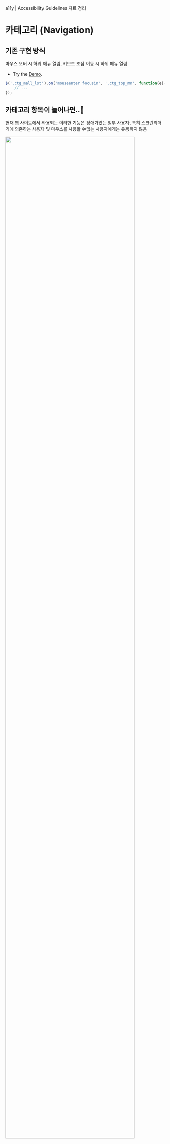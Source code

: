 
a11y | Accessibility Guidelines 자료 정리

# 카테고리 (Navigation)

## 기존 구현 방식
마우스 오버 시 하위 메뉴 열림, 키보드 초점 이동 시 하위 메뉴 열림

- Try the [Demo](https://jsfiddle.net/hohoya33/7vynqbh4/embedded/result/dark/).

```js
$('.ctg_mall_lst').on('mouseenter focusin', '.ctg_top_mn', function(e){ 
    // ... 
});
```

## 카테고리 항목이 늘어나면..🤔
현재 웹 사이트에서 사용되는 이러한 기능은 장애가있는 일부 사용자, 특히 스크린리더기에 의존하는 사용자 및 마우스를 사용할 수없는 사용자에게는 유용하지 않음

<img src="img/category_all.png" width="90%" alt="">

## 초점이동 → 컨텐츠 탐색 (조작을 위한 이동)
- 의도하지 않은 기능 실행
- 의도하지 않은 정보 인식
- 정보의 선택권 보장 X

## 웹 접근성 지침
<table>
    <colgroup>
    <col style="width:12%">
    <col style="width:88%">
    </colgroup>
    <thead>
        <tr>
            <td>원칙 3</td>
            <td>이해의 용이성</td>
        </tr>
    </thead>
    <tbody>
        <tr>
            <td>3.1</td>
            <td>가독성</td>
        </tr>
        <tr>
            <td>3.1.1</td>
            <td>기본 언어 표시 (주로 사용하는 언어를 명시해야 한다)</td>
        </tr>
        <tr>
            <td style="color:#13DAEC"><strong>3.2</strong></td>
            <td style="color:#13DAEC"><strong>예측 가능성 (콘텐츠의 기능과 실행결과는 예측 가능해야 한다)</strong></td>
        </tr>
        <tr>
            <td style="color:#13DAEC"><strong>3.2.1</strong></td>
            <td style="color:#13DAEC"><strong>사용자 요구에 따른 실행 - 사용자가 의도하지 않은 기능 (새 창, 초점 변화 등)은 실행되지 않아야 한다.</strong></td>
        </tr>
        <tr>
            <td>3.3</td>
            <td>콘텐츠의 논리성 (콘텐츠는 논리적으로 구성해야 한다)</td>
        </tr>
        <tr>
            <td>3.3.1</td>
            <td>...</td>
        </tr>
    </tbody>
</table>

## 예측 가능성 (사용자 요구에 따른 실행)
초점을 이동 하거나 마우스를 올리는 것은 항상 기능을 실행하기 위한 의도로 보기 어려움
사용자가 의도하지 않는 기능이 자동으로 실행 되지 않도록 개발

- 초점이동 → 기능 실행 NO
- Enter 입력 → 하위 메뉴 확장
- 하위 메뉴 확장 축소 시 적절한 피드백 제공

## WAI-ARIA
- [W3C WAI-ARIA](https://www.w3.org/WAI/standards-guidelines/aria/)는 HTML의 접근성 문제를 보완하는 W3C 명세
- 스크린리더 사용자들이 웹 콘텐츠를 쉽게 이용할 수 있도록 새로운 방법을 정의
- HTML 요소에 role 또는 aria-* 속성을 추가
- 콘텐츠의 역할(roles), 상태(states), 속성(properties) 정보를 스크린리더에 제공

## WAI-ARIA 참고 사항
role 또는 aria-* 속성을 특정 HTML 요소에 사용할 수 있는지 HTML5 명세를 검토하면서 적용

- 모든 HTML 요소에 무분별하게 사용 금지
- 대부분의 HTML 요소와 속성을 흉내 (WAI-ARIA 사용 최소화)
- 사용하기에 앞서 HTML을 의미 있게 사용했는지 충분히 검토

```html
<!-- Better: ARIA 역할과 유사한 의미를 가진 고유 HTML 요소를 사용 -->
<nav>...</nav>

<!-- Good -->
<div role="navigation">...</div>

<!-- Bad -->
<nav role="navigation">...</nav>
```

## 카테고리 버튼
- **aria-haspopup="true"** 요소에 팝업 컨텍스트 메뉴 또는 하위 메뉴가 있음
- **aria-expanded="true|false"** 요소가 제어하는 ​​대상이 현재 확장 또는 축소 상태를 나타냄

```html
<button aria-expanded="false" aria-haspopup="true">
    통합 카테고리 보기
</button>
```
```js
// 레이어 열기
$('button').attr('aria-expanded', 'true');

// 레이어 닫기
$('button').attr('aria-expanded', 'false');
```

## VoiceOver 테스트
- Try the [Demo](https://jsfiddle.net/hohoya33/2mfs3a41/embedded/result,js,html/dark/).

## 의미에 맞는 HTML 작성
- a 태그는 Enter 키만으로 실행
- button 태그는 Enter, Space 키로 실행 가능
- 스크린리더 사용자는 a 요소로부터 '버튼' 설명을 듣고 Space 키 입력 시 혼란
- 올바른 HTML의 선택은 사용자 경험과 접근성 측면에서 모두 중요
   

## 카테고리 레이어
- **aria-hidden="true|false"** 화면에서 숨기면 true, 화면에 표시하면 false 
- true 값을 가지면 스크린리더 접근이 불가능 (포커스를 차단하지 않음)

```html
<div class="ctg_total_layer" aria-hidden="true" style="display:none">
    ...
</div>
```
```js
// 레이어 열림
$('.ctg_total_layer').show().attr('aria-hidden', 'false');

// 레이어 닫힘
$('.ctg_total_layer').hide().attr('aria-hidden', 'true');
```

## VoiceOver 테스트
- Try the [Demo](https://jsfiddle.net/hohoya33/37ja6u5o/embedded/result,html/dark/).

## 카테고리 메뉴 (depth. 1)
- aria-label="string" 간결한 설명
- role="navigation" 연결된 페이지를 탐색하기 위한 링크 모음
- 속성을 사용하기 전 HTML5 <nav> 요소를 먼저 고려

자세한 설명은 aria-descibedby 속성을 사용
aria-label 속성은 현재 요소를 설명할 다른 참조(연결) 요소가 없는 경우에만 사용

```html
<ul class="ctg_mall_lst" role="navigation" aria-label="SSG 통합카테고리">
    <li class="ctg_top_mn">
        <a href="http://www.ssg.com" class="ctg_top_lnk">SSG.COM</a>
    </li>
</ul>
```

## 카테고리 메뉴 이슈
- 두 가지 용도로 사용되는 메뉴
- 해당 메뉴 클릭 시 링크 이동, 마우스 오버 시 하위 메뉴 열림
- 초점 이동 후, Enter 키 입력 시 링크 이동 되는 문제 (하위 메뉴 접근 불가)

## 해결 방법
- 하위 메뉴 열기/닫기 버튼을 별도로 추가 (기본 숨김)
- 키보드 포커스 접근 시(탭 키 입력) 버튼 노출


## 하위 메뉴 보기 버튼 추가
- a 태그 aria-label 몰 바로가기 설명 추가
- 키보드 포커스 접근 시, 하위 메뉴 보기 버튼 활성화

```html
...
<li class="ctg_top_mn">
    <a aria-label="SSG.COM 바로가기" href="http://www.ssg.com" class="ctg_top_lnk">SSG.COM</a>
    <!-- 하위 메뉴가 있으면 버튼 추가 -->
    <button style="display:none" aria-expanded="false" class="ctg_a11y_btn">
        <span class="blind">SSG.COM 하위 메뉴</span>
    </button>
</li>
```
```js
$('.ctg_mall_lst').on('focusin', '.ctg_top_mn', function(e){
    var welTarget = $(e.currentTarget);
    welTarget.find('>.ctg_a11y_btn').show();
});
```

## VoiceOver 테스트
- Try the [Demo](https://jsfiddle.net/hohoya33/dfewLs2x/embedded/result,js,html/dark/).

## 카테고리 하위 메뉴 (depth. 2)
- role="menubar" 일반적으로 가로로 표시되는 메뉴 모음
- role="menu" 사용자에게(실행) 선택 목록을 제공하는 유형 (세로방향)
- role="menuitem" menubar 또는 menu 모음에 포함된 옵션 항목

```html
<div class=" ctg_sub_area" aria-hidden="true">
    <ul class="ctg_sub_lst" role="menu">
        <li class="ctg_sub_mn">
            <a role="menuitem" aria-label="패션 바로가기" href="#" class="ctg_sub_lnk">패션</a>
            <button aria-expanded="false" class="ctg_a11y_btn">
                <span class="blind">패션 하위 메뉴 5개의 항목</span>
            </button>
        </li>
    </ul>
</div>
```

## 하위 메뉴 보기 버튼 이벤트
```js
$('.ctg_mall_lst').on('click', '.ctg_a11y_btn', function(e){
    var welTarget = $(e.currentTarget);
    var welParentList = welTarget.parent();

    if (welTarget.hasClass('on')) { //축소
        welParentList.find('>.ctg_sub_area').attr('aria-hidden', 'true');
        welTarget.removeClass('on').attr('aria-expanded', 'false');
    } else { //확장
        welParentList.find('>.ctg_sub_area').attr('aria-hidden', 'false');
        welParentList.siblings().find('.ctg_a11y_btn').removeClass('on').attr('aria-expanded', 'false').hide();
        welTarget.addClass('on').attr('aria-expanded', 'true');
    }
});
```

## 열렸을때 keydown 이벤트 추가
```js
$('.ctg_open_btn').on('click', function(e){
    var welTarget = $(e.currentTarget);

    if (welTarget.hasClass('on')) {
        $('.ctg_total_layer').hide().attr('aria-hidden', 'true').off('keydown.a11y');
    } else {
        $('.ctg_total_layer').show().attr('aria-hidden', 'false').on('keydown.a11y', function(e){
        //...
        });
    }
});
```

## 최종 결과물
- Try the [Demo](https://jsfiddle.net/hohoya33/3dyozftc/embedded/result,js,html/dark/).


# 레이어 팝업 (Modals)

## 기존 방식
시각적으로는 모든 동작이 명확하고 사용자는 레이어 팝업과 상호작용

- 버튼 클릭 → 레이어 팝업 열림
- 레이어 팝업이 활성화되면 나머지 부분은 일반적으로 흐리게 표시
- 외부 컨텐츠와 상호작용 불가능 (본문 차단)
- 레이어 팝업에 집중
- 작업이 끝나면 레이어 팝업 닫기

## 스크린리더 사용자
모든 사용자가 시각적으로 웹사이트를 볼 수있는 것은 아니므로 접근성 개선 필요
- 버튼 클릭 → 레이어 팝업이 열린다는 정보 인지 불가 (예측 가능성)
- 본문 위 레이어 팝업을 띄웠지만 포커스는 여전히 본문에 위치 (콘텐츠의 논리성)
- 레이어 팝업 닫기 후, 다음 포커스의 위치

- Try the [Demo](https://jsfiddle.net/hohoya33/tegyap1x/embedded/result/dark/).


## 접근성 향상
- 버튼, 레이어 팝업 → 레이어 팝업을 예측 할 수 있는 적절한 피드백 제공
- 초점의 논리적 이동 → 레이어 팝업 내 포커스 이동, 열려있는 동안 내부에서 포커스 트랩 (외부로 탐색 제한)
- 레이어 팝업 닫기 → 열리기 전 마지막 위치했던 포커스로 이동

## 적절한 의미 제공

### 레이어 팝업 버튼
- **aria-haspopup="dialog"** 요소에 연결되어 있는 팝업(메뉴, 대화상자 등) 정보를 제공
- [false|true|menu|listbox|tree|grid|dialog] (ARIA 1.1)

```html
<button class="dialog_open" aria-haspopup="dialog">상품 퀵뷰</button>
```

### 레이어 팝업
- **aria-modal="true|false"** 요소가 모달인지 여부를 나타냄 (ARIA 1.1)
- **aria-labelledby="ID"** 속성을 통해 레이어 팝업 제목을 참조 (설명할 다른 참조 요소가 있을 경우)
- **aria-describedbyon=ID"** 레이어 팝업에 대한 설명을 제공
- <dialog> 요소를 지원하면 role="dialog" 대신 <dialog> 사용 (No support: Safari, Edge Mobile)

```html
<div id="quick_view" role="dialog" aria-modal="true" aria-labelledby="quick_title">
    <div role="document">
        <h2 id="quick_title">제목입니다.</h2>
    </div>
</div>
```

## 초점의 논리적 이동

### 포커스 제어
기본적으로 div, h1 요소는 초점을 맞출 수 없음, tabindex 속성을 추가하여 포커스 가능

- **tabindex="-1"** 키보드 tab키를 눌러서 초점을 받을 수 없음. 스크립트 focus() 메서드 사용하여 포커스 가능
- **tabindex="0"** 요소에 포커스 가능. DOM 위치에 따라 순서대로 포커스 이동
- **tabindex="1"** 가장 먼저 초점을 받을 수 있음. 그러나 자연스러운 탭 순서를 방해 (안티패턴)

[tabindex 테스트](https://jsfiddle.net/hohoya33/kmjsd8qb/embedded/result)

### 레이어 팝업 열기
레이어 팝업을 포커스 가능하게 만들고 자바스크립트로 포커스를 지정
```html
<div id="quick_view" role="dialog" aria-modal="true" aria-labelledby="quick_title">

</div>
```
```js
function showModal() {
    $('#quick_view').show().attr('tabindex', '0').focus();
}
```

### 레이어 팝업 닫기
레이어 팝업이 열기 전 버튼으로 초점 반환

```js
// 현재 포커스가 있는 요소: document.activeElement
// 마지막 포커스가 있는요소를 저장하기위한 변수
var welLastFocused; 

function showModal() {
    // 마지막 포커스된 요소 저장
    welLastFocused = document.activeElement;
    $('#quick_view').show().attr('tabindex', '0').focus();
}
function hideModal() {
    // 마지막 포커스를 얻은 요소로 포커스를 반환
    welLastFocused.focus();
    $('#quick_view').hide().removeAttr('tabindex');
}
```

### 내부에서 포커스 트랩
레이어 팝업 닫지 않으면 포커스가 밖으로 나갈 수 없도록 레이어 팝업 내부에서 앞뒤로(tab/shift + tab) 포커스 트랩

```js
function showModal() {
    // ...
    // 활성화 되는 동안 keydown 이벤트 추가, 닫기 시 이벤트 제거
    $('#quick_view').on('keydown', trapTabKey);
}
function trapTabKey(e) {
    var aFocusable = $('#quick_view').find('*').filter('a[href], area[href], input:not([disabled]), select:not([disabled]), textarea:not([disabled]), button:not([disabled]), iframe, object, embed, *[tabindex], *[contenteditable]');
    var firstTabStop = aFocusable[0];
    var lastTabStop = aFocusable[aFocusable.length - 1];

    if (e.keyCode === 9) {
        if (e.shiftKey) { // SHIFT + TAB
            if (document.activeElement === firstTabStop) {
                e.preventDefault();
                lastTabStop.focus();
            }
        } else { // TAB
            if (document.activeElement === lastTabStop) {
                e.preventDefault();
                firstTabStop.focus();
            }
        }
    }
}
```

### 레이어 팝업 닫기 (Esc key)
열려있을 때 사용자가 키보드를 통해 레이어 팝업을 쉽게 닫을 수 있도록 기능 추가

```js
function trapTabKey(e) {
    // ...
    if (e.keyCode === 27) { // ESC
        hideModal();
    }
}
```

## 최종 결과물
- Try the [Demo](https://jsfiddle.net/hohoya33/1ugzckyp/embedded/result,html,js/dark/).

























